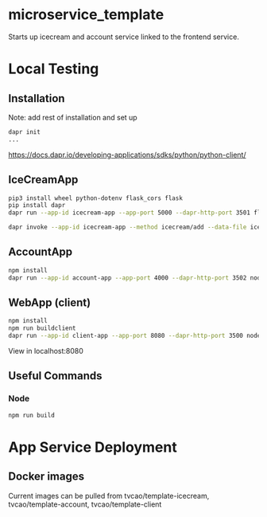# microservice_template
Starts up icecream and account service linked to the frontend service.

# Local Testing
## Installation
Note: add rest of installation and set up
```bash
dapr init
...
```
https://docs.dapr.io/developing-applications/sdks/python/python-client/

## IceCreamApp
```bash
pip3 install wheel python-dotenv flask_cors flask
pip install dapr
dapr run --app-id icecream-app --app-port 5000 --dapr-http-port 3501 flask run --components-path ..\components

dapr invoke --app-id icecream-app --method icecream/add --data-file iceadd.json
```

## AccountApp
```bash
npm install
dapr run --app-id account-app --app-port 4000 --dapr-http-port 3502 node app.js --components-path ..\components
```

## WebApp (client)
```bash
npm install
npm run buildclient
dapr run --app-id client-app --app-port 8080 --dapr-http-port 3500 node server.js
```
View in localhost:8080

## Useful Commands
### Node
```bash
npm run build
```

# App Service Deployment
## Docker images
Current images can be pulled from tvcao/template-icecream, tvcao/template-account, tvcao/template-client
